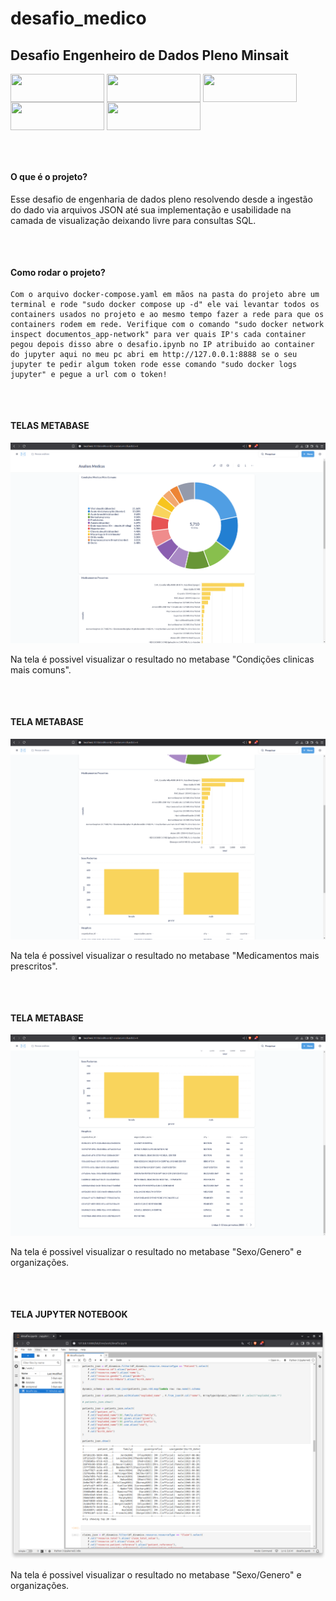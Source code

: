 # desafio_medico
<h2> Desafio Engenheiro de Dados Pleno Minsait </h2>


<div style="display: inline_block">

<img align="center" height="45px" width="150px" src="https://cdn.jsdelivr.net/gh/devicons/devicon/icons/python/python-original.svg" />


<img align="center" height="45px" width="150px" src="https://cdn.jsdelivr.net/gh/devicons/devicon@latest/icons/postgresql/postgresql-original.svg" />
          

<img align="center" height="45px" width="150px" src="https://cdn.jsdelivr.net/gh/devicons/devicon@latest/icons/docker/docker-original-wordmark.svg" />
          

<img align="center" height="45px" width="150px" src="https://cdn.jsdelivr.net/gh/devicons/devicon@latest/icons/apachespark/apachespark-original-wordmark.svg" />
          

<img align="center" height="45px" width="150px" src="https://cdn.jsdelivr.net/gh/devicons/devicon@latest/icons/jupyter/jupyter-original-wordmark.svg" />
          


 
</div>


##

<br>

<h4> O que é o projeto? </h4>

<p>
Esse desafio de engenharia de dados pleno resolvendo desde a ingestão do dado via arquivos JSON até sua implementação e usabilidade na camada de visualização deixando livre para consultas SQL.
</p>

##




##

<br>

<h4> Como rodar o projeto? </h4>

<p>

    Com o arquivo docker-compose.yaml em mãos na pasta do projeto abre um terminal e rode "sudo docker compose up -d" ele vai levantar todos os containers usados no projeto e ao mesmo tempo fazer a rede para que os containers rodem em rede. Verifique com o comando "sudo docker network inspect documentos_app-network" para ver quais IP's cada container pegou depois disso abre o desafio.ipynb no IP atribuido ao container do jupyter aqui no meu pc abri em http://127.0.0.1:8888 se o seu jupyter te pedir algum token rode esse comando "sudo docker logs jupyter" e pegue a url com o token!

</p>

##

<br>

<h4> TELAS METABASE </h4>

<img src="print_telas/Captura de tela de 2025-03-19 21-23-26.png">

<p> Na tela é possivel visualizar o resultado no metabase "Condições clinicas mais comuns". </p>

<ul>



</ul>

##


<br>

<h4> TELA METABASE </h4>

<img src="print_telas/Captura de tela de 2025-03-19 21-24-11.png">

<p> Na tela é possivel visualizar o resultado no metabase "Medicamentos mais prescritos". </p>

<ul>


</ul>

##


<br>

<h4> TELA METABASE </h4>

<img src="print_telas/Captura de tela de 2025-03-19 21-24-16.png">

<p> Na tela é possivel visualizar o resultado no metabase "Sexo/Genero" e organizações. </p>

<ul>


</ul>

##


<br>

<h4> TELA JUPYTER NOTEBOOK </h4>

<img src="print_telas/Captura de tela de 2025-03-19 21-24-42.png">

<p> Na tela é possivel visualizar o resultado no metabase "Sexo/Genero" e organizações. </p>

<ul>


</ul>

##